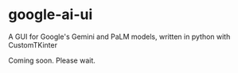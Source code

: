 # google-ai-ui
A GUI for Google's Gemini and PaLM models, written in python with CustomTKinter

Coming soon. Please wait.
